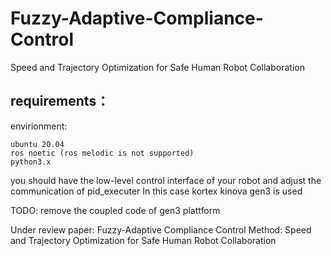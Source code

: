 # Fuzzy-Adaptive-Compliance-Control
Speed and Trajectory Optimization for Safe Human Robot Collaboration

## requirements：

envirionment:

    ubuntu 20.04
    ros noetic (ros melodic is not supported)
    python3.x

you should have the low-level control interface of your robot and adjust the communication of pid_executer
In this case kortex kinova gen3 is used

TODO: remove the coupled code of gen3 plattform
    



Under review paper: Fuzzy-Adaptive Compliance Control Method: Speed and Trajectory Optimization for Safe Human Robot Collaboration
